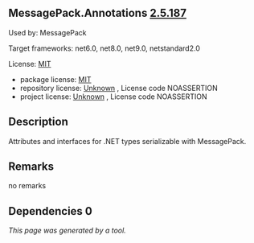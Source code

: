 MessagePack.Annotations [2.5.187](https://www.nuget.org/packages/MessagePack.Annotations/2.5.187)
--------------------

Used by: MessagePack

Target frameworks: net6.0, net8.0, net9.0, netstandard2.0

License: [MIT](../../../../licenses/mit) 

- package license: [MIT](https://licenses.nuget.org/MIT) 
- repository license: [Unknown](https://github.com/MessagePack-CSharp/MessagePack-CSharp) , License code NOASSERTION
- project license: [Unknown](https://github.com/neuecc/MessagePack-CSharp) , License code NOASSERTION

Description
-----------
Attributes and interfaces for .NET types serializable with MessagePack.

Remarks
-----------
no remarks


Dependencies 0
-----------


*This page was generated by a tool.*